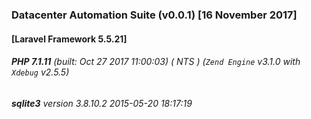 ### Datacenter Automation Suite (v0.0.1) [16 November 2017]

#### [Laravel Framework 5.5.21]
###### **PHP 7.1.11** (built: Oct 27 2017 11:00:03) ( NTS ) (_`Zend Engine`_ v3.1.0 with _`Xdebug`_ v2.5.5)
###### **sqlite3** version 3.8.10.2 2015-05-20 18:17:19 
